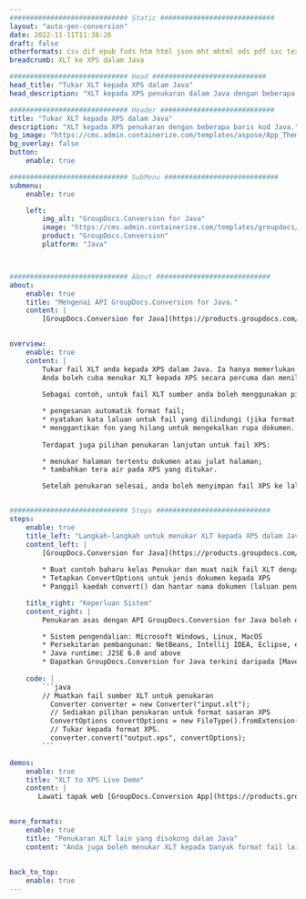 ```yaml
---
############################# Static ############################
layout: "auto-gen-conversion"
date: 2022-11-11T11:38:26
draft: false
otherformats: csv dif epub fods htm html json mht mhtml ods pdf sxc tex tsv xlam xls xlsb xlsm xlsx xlt xltm xltx xml xps
breadcrumb: XLT ke XPS dalam Java

############################# Head ############################
head_title: "Tukar XLT kepada XPS dalam Java"
head_description: "XLT kepada XPS penukaran dalam Java dengan beberapa baris kod. Tukar lebih 160 format fail menggunakan API penukaran dokumen GroupDocs untuk Java"

############################# Header ############################
title: "Tukar XLT kepada XPS dalam Java"
description: "XLT kepada XPS penukaran dengan beberapa baris kod Java."
bg_image: "https://cms.admin.containerize.com/templates/aspose/App_Themes/V3/images/bg/header1.png"
bg_overlay: false
button:
    enable: true

############################# SubMenu ############################
submenu:
    enable: true

    left:
        img_alt: "GroupDocs.Conversion for Java"
        image: "https://cms.admin.containerize.com/templates/groupdocs/images/product-logos/90x90-noborder/groupdocs-conversion-java.png"
        product: "GroupDocs.Conversion"
        platform: "Java"



############################# About ############################
about:
    enable: true
    title: "Mengenai API GroupDocs.Conversion for Java."
    content: |
        [GroupDocs.Conversion for Java](https://products.groupdocs.com/conversion/java/) ialah API penukaran format fail lanjutan untuk menukar antara imej popular dan format dokumen seperti Microsoft Office, OpenDocument, PDF, HTML, e-mel, CAD. dan banyak lagi dengan hanya beberapa baris kod. API asli secara automatik mengesan format dokumen asal dan menawarkan banyak pilihan untuk menyesuaikan dokumen yang ditukar. Bersama-sama dengan fungsi mengekstrak maklumat daripada dokumen, ia juga menyokong caching hasil penukaran ke cakera tempatan secara lalai. Walau bagaimanapun, sebarang jenis storan cache boleh disokong dengan melaksanakan antara muka yang sesuai - Amazon S3, Dropbox, Google Drive, Windows Azure, Reddis atau mana-mana yang lain.
    

overview:
    enable: true
    content: |
        Tukar fail XLT anda kepada XPS dalam Java. Ia hanya memerlukan beberapa baris kod Java pada mana-mana platform pilihan anda, seperti Windows, Linux, macOS.
        Anda boleh cuba menukar XLT kepada XPS secara percuma dan menilai kualiti hasil penukaran. Bersama-sama dengan skrip penukaran fail mudah, anda boleh mencuba pilihan yang lebih canggih untuk memuatkan fail sumber XLT dan menyimpan output XPS. 
        
        Sebagai contoh, untuk fail XLT sumber anda boleh menggunakan pilihan pemuatan berikut:

        * pengesanan automatik format fail;
        * nyatakan kata laluan untuk fail yang dilindungi (jika format fail menyokongnya);
        * menggantikan fon yang hilang untuk mengekalkan rupa dokumen.
        
        Terdapat juga pilihan penukaran lanjutan untuk fail XPS:

        * menukar halaman tertentu dokumen atau julat halaman;
        * tambahkan tera air pada XPS yang ditukar.

        Setelah penukaran selesai, anda boleh menyimpan fail XPS ke laluan fail setempat anda atau ke mana-mana storan pihak ketiga seperti FTP, Amazon S3, Google Drive, Dropbox dll. Sila ambil perhatian - untuk menukar XLT kepada XPS, anda tidak perlu memasang sebarang perisian tambahan, seperti MS Office, Open Office, Adobe Acrobat Reader dsb.


############################# Steps ############################
steps:
    enable: true
    title_left: "Langkah-langkah untuk menukar XLT kepada XPS dalam Java"
    content_left: |
        [GroupDocs.Conversion for Java](https://products.groupdocs.com/conversion/java/) membenarkan pembangun menukar fail XLT kepada XPS dengan mudah dengan beberapa baris kod.
        
        * Buat contoh baharu kelas Penukar dan muat naik fail XLT dengan laluan penuh
        * Tetapkan ConvertOptions untuk jenis dokumen kepada XPS
        * Panggil kaedah convert() dan hantar nama dokumen (laluan penuh) dan format (XPS) sebagai parameter

    title_right: "Keperluan Sistem"
    content_right: |
        Penukaran asas dengan API GroupDocs.Conversion for Java boleh dilakukan dengan hanya beberapa baris kod. API kami disokong pada semua platform dan sistem pengendalian utama. Sebelum melaksanakan kod di bawah, pastikan anda mempunyai prasyarat berikut dipasang pada sistem anda.

        * Sistem pengendalian: Microsoft Windows, Linux, MacOS
        * Persekitaran pembangunan: NetBeans, Intellij IDEA, Eclipse, etc.
        * Java runtime: J2SE 6.0 and above
        * Dapatkan GroupDocs.Conversion for Java terkini daripada [Maven](https://repository.groupdocs.com/webapp/#/artifacts/browse/tree/General/repo/com/groupdocs/groupdocs-conversion)
         
    code: |
        ```java    
        // Muatkan fail sumber XLT untuk penukaran
          Converter converter = new Converter("input.xlt");
          // Sediakan pilihan penukaran untuk format sasaran XPS
          ConvertOptions convertOptions = new FileType().fromExtension("xps").getConvertOptions();
          // Tukar kepada format XPS.
          converter.convert("output.xps", convertOptions);
        ```

demos:
    enable: true
    title: "XLT to XPS Live Demo"
    content: |
       Lawati tapak web [GroupDocs.Conversion App](https://products.groupdocs.app/conversion/family) kami dan cuba XLT kepada XPS penukaran sekarang. Demo percuma mempunyai faedah berikut
          

more_formats:
    enable: true
    title: "Penukaran XLT lain yang disokong dalam Java"
    content: "Anda juga boleh menukar XLT kepada banyak format fail lain. Sila lihat senarai di bawah."
       
       
back_to_top:
    enable: true
---
```

